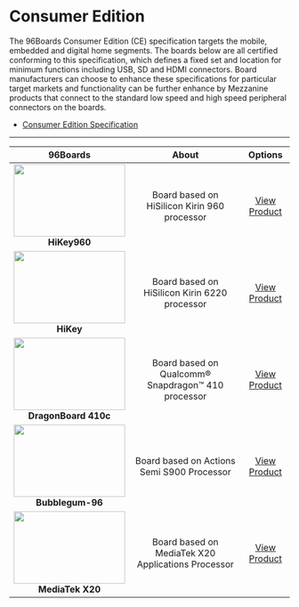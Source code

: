 # Consumer Edition

The 96Boards Consumer Edition (CE) specification targets the mobile, embedded and digital home segments. The boards below are all certified conforming to this
specification, which defines a fixed set and location for minimum functions including USB, SD and HDMI connectors. Board manufacturers can choose to enhance
these specifications for particular target markets and functionality can be further enhance by Mezzanine products that connect to the standard low speed and
high speed peripheral connectors on the boards.

- [Consumer Edition Specification](http://www.96boards.org/ce-specification)

***

| 96Boards                                | About                                                   | Options                                 |
|:---------------------------------------:|:-------------------------------------------------------:|:---------------------------------------:|
| <img src="https://github.com/96boards/documentation/blob/master/ConsumerEdition/HiKey960/AdditionalDocs/Images/Images_Board/Hikey960_front_SD.png?raw=true" data-canonical-src="https://github.com/96boards/documentation/blob/master/ConsumerEdition/HiKey960/AdditionalDocs/Images/Images_Board/Hikey960_front_SD.png?raw=true" width="200" height="130" /><br> **HiKey960** | Board based on HiSilicon Kirin 960 processor  | [View Product](HiKey960/README.md)<br> |
| <img src="https://github.com/96boards/documentation/blob/master/ConsumerEdition/HiKey/AdditionalDocs/Images/Images_Board/HiKey-Lemaker-Front_SD.jpg?raw=true" data-canonical-src="https://github.com/96boards/documentation/blob/master/ConsumerEdition/HiKey/AdditionalDocs/Images/Images_Board/HiKey-Lemaker-Front_SD.jpg?raw=true" width="200" height="130" /><br> **HiKey** | Board based on HiSilicon Kirin 6220 processor  | [View Product](HiKey/README.md)<br> |
| <img src="https://github.com/96boards/documentation/blob/master/ConsumerEdition/DragonBoard-410c/AdditionalDocs/Images/Images_Board/DragonBoard410c-Front-SD.jpg?raw=true" data-canonical-src="https://github.com/96boards/documentation/blob/master/ConsumerEdition/DragonBoard-410c/AdditionalDocs/Images/Images_Board/DragonBoard410c-Front-SD.jpg?raw=true" width="200" height="130" /><br> **DragonBoard 410c** | Board based on Qualcomm® Snapdragon™ 410 processor  | [View Product](DragonBoard410c/README.md)<br>|
| <img src="https://github.com/96boards/documentation/blob/master/ConsumerEdition/Bubblegum-96/AdditionalDocs/Images/Images_Board/Bubblegum-96-Front-SD.jpg?raw=true" data-canonical-src="https://github.com/96boards/documentation/blob/master/ConsumerEdition/Bubblegum-96/AdditionalDocs/Images/Images_Board/Bubblegum-96-Front-SD.jpg?raw=true" width="200" height="130" /><br>**Bubblegum-96** | Board based on Actions Semi S900 Processor  | [View Product](Bubblegum96/README.md)<br>|
<img src="https://github.com/96boards/documentation/blob/master/ConsumerEdition/MediaTekX20/AdditionalDocs/Images/Images_Board/MediaTek%20X20-Front-SD.jpg?raw=true" data-canonical-src="https://github.com/96boards/documentation/blob/master/ConsumerEdition/MediaTekX20/AdditionalDocs/Images/Images_Board/MediaTek%20X20-Front-SD.jpg?raw=true" width="200" height="130" /><br> **MediaTek X20** | Board based on MediaTek X20 Applications Processor  | [View Product](MediaTekX20/README.md)<br>|
